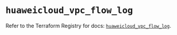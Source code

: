 # `huaweicloud_vpc_flow_log`

Refer to the Terraform Registry for docs: [`huaweicloud_vpc_flow_log`](https://registry.terraform.io/providers/huaweicloud/huaweicloud/1.71.1/docs/resources/vpc_flow_log).
